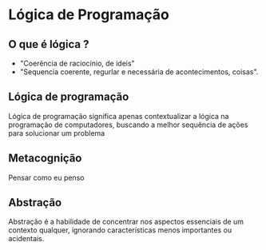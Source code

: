 # Lógica de Programação

## O que é lógica ?

* "Coerência de raciocínio, de ideis"
* "Sequencia coerente, regurlar e necessária de acontecimentos, coisas".

## Lógica de programação

Lógica de programação significa apenas contextualizar a lógica na programação
de computadores, buscando a melhor sequência de ações para solucionar um
problema

## Metacognição

Pensar como eu penso

## Abstração

Abstração é a habilidade de concentrar nos aspectos essenciais de um contexto
qualquer, ignorando características menos importantes ou acidentais.
